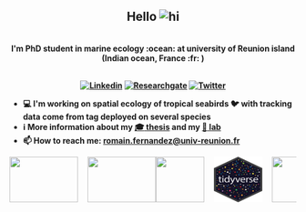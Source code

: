 
<div align="center">

<h2> Hello <img src="https://user-images.githubusercontent.com/1303154/88677602-1635ba80-d120-11ea-84d8-d263ba5fc3c0.gif" width="28px" height="28px" alt="hi"> </h2>
<br/> <b class="term" > I'm PhD student in marine ecology :ocean: at university of Reunion island (Indian ocean, France :fr: ) 

 <div align="center">
  
<br/> [![Linkedin](https://img.shields.io/badge/LinkedIn-0077B5?style=for-the-badge&logo=linkedin&logoColor=white)](https://www.linkedin.com/in/romain-fernandez-59262517a/)
[![Researchgate](https://img.shields.io/badge/Research_Gate-00CCBB.svg?&style=for-the-badge&logo=ResearchGate&logoColor=white)](https://www.researchgate.net/profile/Romain-Fernandez-3)
[![Twitter](https://img.shields.io/badge/Twitter-1DA1F2?style=for-the-badge&logo=twitter&logoColor=white)](https://twitter.com/umrentropie)

 <div align="left">

- :computer: I'm working on spatial ecology of tropical seabirds :bird: with tracking data come from tag deployed on several species 
- :information_source: More information about my [:mortar_board: thesis](https://www.theses.fr/s321772) and my [:pushpin: lab](https://umr-entropie.ird.nc/index.php/team/fernandez-romain)
- :mailbox: How to reach me: romain.fernandez@univ-reunion.fr </b>

 <div align="center">

<pre>
<img src="https://img.shields.io/badge/Linux-FCC624?style=for-the-badge&logo=linux&logoColor=black" width="120px" height="80px"/>  <img src="https://raw.githubusercontent.com/rstudio/renv/9a68bb75702be4cc8436921c5eea761d7599290a/man/figures/logo.svg" width="120px" height="80px"/><img src="https://raw.githubusercontent.com/ropensci/targets/main/man/figures/logo.png" width="85px" height="80px"/>  <img src="https://raw.githubusercontent.com/tidyverse/tidyverse/main/man/figures/logo.png" width="85px" height="80px"/>  <img src="https://raw.githubusercontent.com/r-spatial/sf/main/man/figures/logo.png" width="85px" height="80px"/>  <img src="https://raw.githubusercontent.com/rspatial/terra/master/man/figures/logo.png" width="85px" height="80px"/>  <img src="https://raw.githubusercontent.com/quarto-dev/quarto-r/main/man/figures/quarto.png" width="110px" height="80px"/>  <img src="https://img.shields.io/badge/Visual_Studio-5C2D91?style=for-the-badge&logo=visual%20studio&logoColor=white" width="130px" height="80px"/>
</pre>